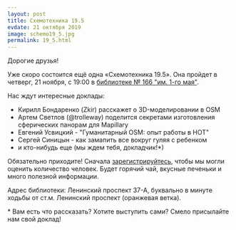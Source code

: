```yaml
---
layout: post
title: Схемотехника 19.5
evdate: 21 октября 2019
image: schemo19_5.jpg
permalink: 19_5.html
---
```

Дорогие друзья!

Уже скоро состоится ещё одна «Схемотехника 19.5». Она пройдет в четверг, 21 ноября, с 19:00
в [библиотеке № 166 "им. 1-го мая"](https://www.openstreetmap.org/?mlat=55.7095&mlon=37.5876#map=16/55.7095/37.5876).

Нас ждут интересные доклады:

- Кирилл Бондаренко (Zkir) расскажет о 3D-моделировании в OSM 
- Артем Светлов (@trolleway) поделится секретами изготовления сферических панорам для Mapillary
- Евгений Усвицкий - "Гуманитарный OSM: опыт работы в HOT"
- Сергей Синицын - как замапить все вокруг гуляя с ребенком
- и кто-нибудь еще (мы ждем тебя, докладчик!\*)

Обязательно приходите! Сначала [зарегистрируйтесь](https://schemo.timepad.ru/event/1111117), чтобы мы могли
оценить количество человек. Будет горячий чай, вкусные печеньки и много полезной информации.

Адрес библиотеки: Ленинский проспект 37-А, буквально в минуте ходьбы от ст.м. Ленинский проспект (оранжевая ветка).

\* Вам есть что рассказать? Хотите выступить сами? Смело присылайте нам свой доклад!
